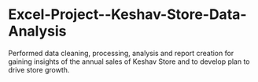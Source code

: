 # Excel-Project--Keshav-Store-Data-Analysis
Performed data cleaning, processing, analysis and report creation for gaining insights of the annual sales of Keshav Store and to develop plan to drive store growth.
